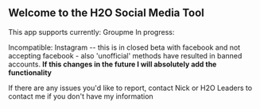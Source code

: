 ## Welcome to the H2O Social Media Tool

This app supports currently:
Groupme
In progress:

Incompatible:
Instagram -- this is in closed beta with facebook and not accepting facebook - also 'unofficial' methods have resulted in banned accounts.
**If this changes in the future I will absolutely add the functionality**


If there are any issues you'd like to report, contact Nick or H2O Leaders to contact me if you don't have my information

